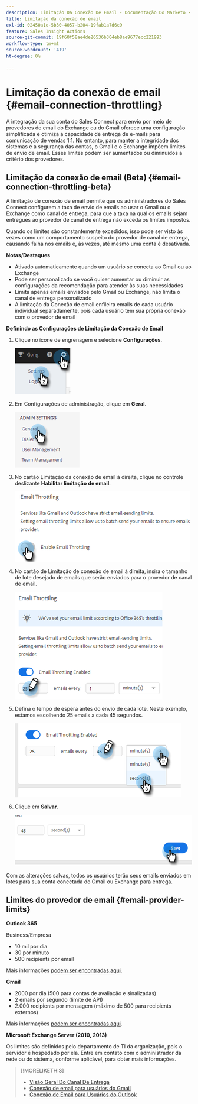 ```yaml
---
description: Limitação Da Conexão De Email - Documentação Do Marketo - Documentação Do Produto
title: Limitação da conexão de email
exl-id: 02450a1e-5b30-4057-b204-19fab1a7d6c9
feature: Sales Insight Actions
source-git-commit: 19f60f58ae4de26536b304eb8ae9677ecc221993
workflow-type: tm+mt
source-wordcount: '419'
ht-degree: 0%

---
```


# Limitação da conexão de email {#email-connection-throttling}

A integração da sua conta do Sales Connect para envio por meio de provedores de email do Exchange ou do Gmail oferece uma configuração simplificada e otimiza a capacidade de entrega de e-mails para comunicação de vendas 1:1. No entanto, para manter a integridade dos sistemas e a segurança das contas, o Gmail e o Exchange impõem limites de envio de email. Esses limites podem ser aumentados ou diminuídos a critério dos provedores.

## Limitação da conexão de email (Beta) {#email-connection-throttling-beta}

A limitação de conexão de email permite que os administradores do Sales Connect configurem a taxa de envio de emails ao usar o Gmail ou o Exchange como canal de entrega, para que a taxa na qual os emails sejam entregues ao provedor de canal de entrega não exceda os limites impostos.

Quando os limites são constantemente excedidos, isso pode ser visto às vezes como um comportamento suspeito do provedor de canal de entrega, causando falha nos emails e, às vezes, até mesmo uma conta é desativada.

**Notas/Destaques**

* Ativado automaticamente quando um usuário se conecta ao Gmail ou ao Exchange
* Pode ser personalizado se você quiser aumentar ou diminuir as configurações da recomendação para atender às suas necessidades
* Limita apenas emails enviados pelo Gmail ou Exchange, não limita o canal de entrega personalizado
* A limitação da Conexão de email enfileira emails de cada usuário individual separadamente, pois cada usuário tem sua própria conexão com o provedor de email

**Definindo as Configurações de Limitação da Conexão de Email**

1. Clique no ícone de engrenagem e selecione **Configurações**.

   ![](assets/email-connection-throttling-1.png)

1. Em Configurações de administração, clique em **Geral**.

   ![](assets/email-connection-throttling-2.png)

1. No cartão Limitação da conexão de email à direita, clique no controle deslizante **Habilitar limitação de email**.

   ![](assets/email-connection-throttling-3.png)

1. No cartão de Limitação de conexão de email à direita, insira o tamanho de lote desejado de emails que serão enviados para o provedor de canal de email.

   ![](assets/email-connection-throttling-4.png)

1. Defina o tempo de espera antes do envio de cada lote. Neste exemplo, estamos escolhendo 25 emails a cada 45 segundos.

   ![](assets/email-connection-throttling-5.png)

1. Clique em **Salvar**.

   ![](assets/email-connection-throttling-6.png)

Com as alterações salvas, todos os usuários terão seus emails enviados em lotes para sua conta conectada do Gmail ou Exchange para entrega.

## Limites do provedor de email {#email-provider-limits}

**Outlook 365**

Business/Empresa

* 10 mil por dia
* 30 por minuto
* 500 recipients por email

Mais informações [podem ser encontradas aqui](https://docs.microsoft.com/en-us/office365/servicedescriptions/exchange-online-service-description/exchange-online-limits?redirectedfrom=MSDN#RecipientLimits).

**Gmail**

* 2000 por dia (500 para contas de avaliação e sinalizadas)
* 2 emails por segundo (limite de API)
* 2.000 recipients por mensagem (máximo de 500 para recipients externos)

Mais informações [podem ser encontradas aqui](https://support.google.com/a/answer/166852?hl=en).

**Microsoft Exchange Server (2010, 2013)**

Os limites são definidos pelo departamento de TI da organização, pois o servidor é hospedado por ela. Entre em contato com o administrador da rede ou do sistema, conforme aplicável, para obter mais informações.

>[!MORELIKETHIS]
>
>* [Visão Geral Do Canal De Entrega](/help/marketo/product-docs/marketo-sales-connect/email/email-delivery/delivery-channel-overview.md)
>* [Conexão de email para usuários do Gmail](/help/marketo/product-docs/marketo-sales-connect/email-plugins/gmail/email-connection-for-gmail-users.md)
>* [Conexão de Email para Usuários do Outlook](/help/marketo/product-docs/marketo-sales-connect/email-plugins/msc-for-outlook/email-connection-for-outlook-users.md)
